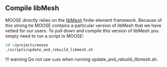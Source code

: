 ## Compile libMesh

MOOSE directly relies on the [libMesh](http://libmesh.github.io/) finite-element framework. Because of this strong tie MOOSE contains a particular version of libMesh that we have vetted for our users. To pull down and compile this version of libMesh you simply need to run a script in MOOSE:

```bash
cd ~/projects/moose
./scripts/update_and_rebuild_libmesh.sh
```

!!! warning
     Do not use `sudo` when running update_and_rebuild_libmesh.sh.
